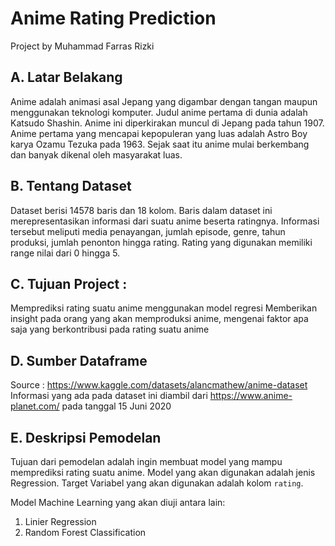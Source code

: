 # Anime Rating Prediction
Project by Muhammad Farras Rizki

## A. Latar Belakang
Anime adalah animasi asal Jepang yang digambar dengan tangan maupun menggunakan teknologi komputer. Judul anime pertama di dunia adalah Katsudo Shashin. Anime ini diperkirakan muncul di Jepang pada tahun 1907. Anime pertama yang mencapai kepopuleran yang luas adalah Astro Boy karya Ozamu Tezuka pada 1963. Sejak saat itu anime mulai berkembang dan banyak dikenal oleh masyarakat luas.


## B. Tentang Dataset
Dataset berisi 14578 baris dan 18 kolom. Baris dalam dataset ini merepresentasikan informasi dari suatu anime beserta ratingnya. Informasi tersebut meliputi media penayangan, jumlah episode, genre, tahun produksi, jumlah penonton hingga rating. Rating yang digunakan memiliki range nilai dari 0 hingga 5.


## C. Tujuan Project :
Memprediksi rating suatu anime menggunakan model regresi
Memberikan insight pada orang yang akan memproduksi anime, mengenai faktor apa saja yang berkontribusi pada rating suatu anime


## D. Sumber Dataframe
Source : https://www.kaggle.com/datasets/alancmathew/anime-dataset
Informasi yang ada pada dataset ini diambil dari https://www.anime-planet.com/ pada tanggal 15 Juni 2020


## E. Deskripsi Pemodelan
Tujuan dari pemodelan adalah ingin membuat model yang mampu memprediksi rating suatu anime. Model yang akan digunakan adalah jenis Regression. Target Variabel yang akan digunakan adalah kolom `rating`.

Model Machine Learning yang akan diuji antara lain:
1. Linier Regression
2. Random Forest Classification
